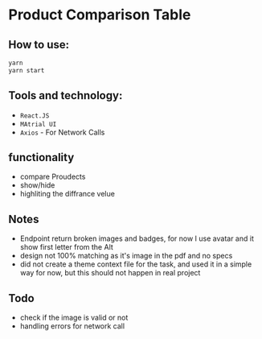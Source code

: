 # Product Comparison Table

## How to use:

```bash
yarn
yarn start
```

## Tools and technology:

- `React.JS`
- `MAtrial UI` 
- `Axios` - For Network Calls

## functionality
- compare Proudects
- show/hide 
- highliting the diffrance velue


## Notes
- Endpoint return broken images and badges, for now I use avatar and it show first letter from the Alt
- design not 100% matching as it's image in the pdf and no specs
- did not create a theme context file for the task, and used it in a simple way for now, but this should not happen in real project

## Todo
- check if the image is valid or not
- handling errors for network call
